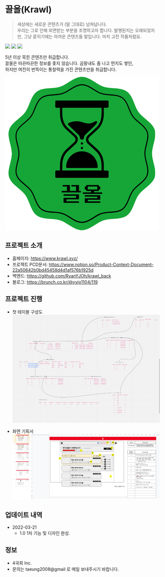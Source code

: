 # 끌올(Krawl)

> 세상에는 새로운 콘텐츠가 (말 그대로) 넘쳐납니다.<br>
> 우리는 그로 인해 외면받는 부분을 조명하고자 합니다. 발행된지는 오래되었지만, 그냥 묻히기에는 아까운 콘텐츠들 말입니다. 마치 고전 작품처럼요.

<img src="https://img.shields.io/badge/Django-092E20?style=flat&logo=Django&logoColor=white"/> <img src="https://img.shields.io/badge/Next.js-000000?style=flat&logo=Next.js&logoColor=white"/> <img src="https://img.shields.io/badge/TypeScript-3178C6?style=flat&logo=TypeScript&logoColor=white"/>

5년 이상 묵힌 콘텐츠만 취급합니다.<br>
끌올은 따끈따끈한 정보를 좇지 않습니다. 곰팡내도 좀 나고 먼지도 쌓인,<br>
하지만 여전히 번뜩이는 통찰력을 가진 콘텐츠만을 취급합니다.

![](./public/image/krawl-logo-new.png)

## 프로젝트 소개

- 홈페이지: https://www.krawl.xyz/
- 프로젝트 PCD문서: https://www.notion.so/Product-Context-Document-22a50642b0bd45458d4d1af576b1925d
- 백엔드: https://github.com/RyanYJOh/krawl_back
- 블로그: https://brunch.co.kr/@yyjo1104/119

## 프로젝트 진행

- 첫 테이블 구성도
  ![](./public/image/table_setup.png)

- 화면 기획서
  ![](./public/image/view_setup.png)

## 업데이트 내역

- 2022-03-21
  - 1.0 1차 기능 및 디자인 완성.

## 정보

- 4국회 Inc.
- 문의는 taeung2008@gmail 로 메일 보내주시기 바랍니다.

